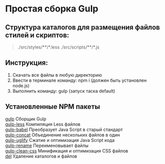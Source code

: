 # Простая сборка Gulp

## Структура каталогов для размещения файлов стилей и скриптов:  
>./src/styles/\*\*/\*.less 
>./src/scripts/\*\*/\*.js

## Инструкция:  
1. Скачать все файлы в любую директорию   
2. Ввести в терминале команду: npm i (должен быть установлен node.js) 
3. Выполнить команду: gulp (запуск таска default)

## Установленные NPM пакеты 
[gulp](https://www.npmjs.com/package/gulp) Сборщик Gulp  
[gulp-less](https://www.npmjs.com/package/gulp-less) Компиляция Less файлов  
[gulp-babel](https://www.npmjs.com/package/gulp-babel) Преобразует Java Script в старый стандарт  
[gulp-concat](https://www.npmjs.com/package/gulp-concat) Объединение нескольких файлов в один  
[gulp-uglify](https://www.npmjs.com/package/gulp-uglify) Сжатие и оптимизация Java Script кода  
[gulp-rename](https://www.npmjs.com/package/gulp-rename) Переименовывает файлы  
[gulp-clean-css](https://www.npmjs.com/package/gulp-clean-css) Минификация и оптимизация CSS файлов   
[del](https://www.npmjs.com/package/del) Удаление каталогов и файлов  
